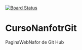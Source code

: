 [![Board Status](https://dev.azure.com/nanfotGithub/657887c2-10fb-40d3-a600-c7468f5efb68/beb25a4d-9b35-4659-81a8-983c28b05f67/_apis/work/boardbadge/7e8188bc-250c-4844-a26a-456b495c93eb)](https://dev.azure.com/nanfotGithub/657887c2-10fb-40d3-a600-c7468f5efb68/_boards/board/t/beb25a4d-9b35-4659-81a8-983c28b05f67/Microsoft.RequirementCategory)
# CursoNanfotrGit
 PaginaWebNafor de Git Hub
